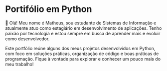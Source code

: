# Portifólio em Python

👋 Olá! Meu nome é Matheus, sou estudante de Sistemas de Informação e atualmente atuo como estagiário em desenvolvimento de aplicações. Tenho paixão por tecnologia e estou sempre em busca de aprender mais e evoluir como desenvolvedor.

Este portfólio reúne alguns dos meus projetos desenvolvidos em Python, com foco em soluções práticas, organização de código e boas práticas de programação. Fique à vontade para explorar e conhecer um pouco mais do meu trabalho!
